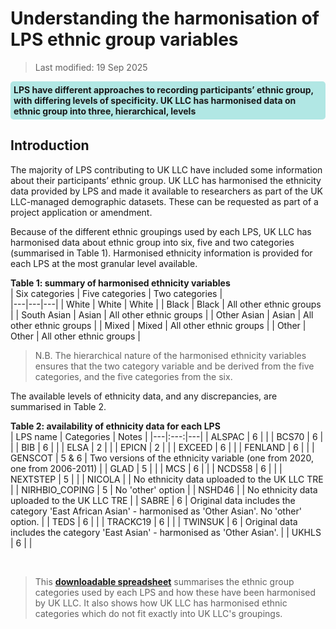 # Understanding the harmonisation of LPS ethnic group variables
>Last modified: 19 Sep 2025
<div style="background-color: rgba(0, 178, 169, 0.3); padding: 5px; border-radius: 5px;"><strong>LPS have different approaches to recording participants’ ethnic group, with differing levels of specificity. UK LLC has harmonised data on ethnic group into three, hierarchical, levels</strong></div>  

## Introduction  
The majority of LPS contributing to UK LLC have included some information about their participants’ ethnic group. UK LLC has harmonised the ethnicity data provided by LPS and made it available to researchers as part of the UK LLC-managed demographic datasets. These can be requested as part of a project application or amendment. 

Because of the different ethnic groupings used by each LPS, UK LLC has harmonised data about ethnic group into six, five and two categories (summarised in Table 1). Harmonised ethnicity information is provided for each LPS at the most granular level available.

**Table 1: summary of harmonised ethnicity variables**  
| Six categories | Five categories | Two categories |   
|---|---|---|
| White | White | White |
| Black | Black | All other ethnic groups |
| South Asian | Asian | All other ethnic groups | 
| Other Asian | Asian | All other ethnic groups |
| Mixed | Mixed | All other ethnic groups |
| Other | Other | All other ethnic groups |
<br>  

>N.B. The hierarchical nature of the harmonised ethnicity variables ensures that the two category variable and be derived from the five categories, and the five categories from the six.  

The available levels of ethnicity data, and any discrepancies, are summarised in Table 2.  

**Table 2: availability of ethnicity data for each LPS**  
| LPS name | Categories | Notes | 
|---|:---:|---|
| ALSPAC | 6 | |
| BCS70 | 6 | |
| BIB | 6 | |
| ELSA | 2 | |
| EPICN | 2 | |
| EXCEED | 6 | |
| FENLAND | 6 | |
| GENSCOT | 5 & 6 | Two versions of the ethnicity variable (one from 2020, one from 2006-2011) |
| GLAD | 5 | |
| MCS | 6 | |
| NCDS58 | 6 | |
| NEXTSTEP | 5 | |
| NICOLA | | No ethnicity data uploaded to the UK LLC TRE |
| NIRHBIO_COPING | 5 | No 'other' option |
| NSHD46 | | No ethnicity data uploaded to the UK LLC TRE |
| SABRE | 6 | Original data includes the category 'East African Asian' - harmonised as 'Other Asian'. No 'other' option. |
| TEDS | 6 | |
| TRACKC19 | 6 | |
| TWINSUK | 6 | Original data includes the category 'East Asian' - harmonised as 'Other Asian'. |
| UKHLS | 6 | |

<br>  

>This [**downloadable spreadsheet**](../../../images/lps_ethnicity_v1.xltm) summarises the ethnic group categories used by each LPS and how these have been harmonised by UK LLC. It also shows how UK LLC has harmonised ethnic categories which do not fit exactly into UK LLC's groupings.

